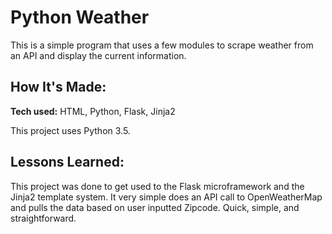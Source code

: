 # Python Weather
This is a simple program that uses a few modules to scrape weather from an API and display the current information.

## How It's Made:

**Tech used:** HTML, Python, Flask, Jinja2

This project uses Python 3.5.

## Lessons Learned:

This project was done to get used to the Flask microframework and the Jinja2 template system. It very simple does an API call to OpenWeatherMap and pulls the data based on user inputted Zipcode. Quick, simple, and straightforward. 
